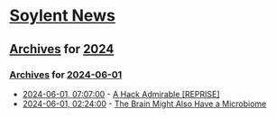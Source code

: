 # [Soylent News](../../../README.md)

## [Archives](../../index.md) for [2024](../index.md)

### [Archives](../../index.md) for [2024-06-01](index.md)

* [2024-06-01, 07:07:00](https://soylentnews.org/article.pl?sid=24/05/30/1438203&from=rss) - [A Hack Admirable [REPRISE]](https://soylentnews.org/article.pl?sid=24/05/30/1438203&from=rss)
* [2024-06-01, 02:24:00](https://soylentnews.org/article.pl?sid=24/05/30/1435234&from=rss) - [The Brain Might Also Have a Microbiome](https://soylentnews.org/article.pl?sid=24/05/30/1435234&from=rss)

